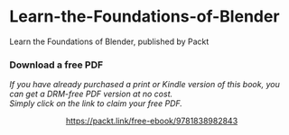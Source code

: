# Learn-the-Foundations-of-Blender
Learn the Foundations of Blender, published by Packt
### Download a free PDF

 <i>If you have already purchased a print or Kindle version of this book, you can get a DRM-free PDF version at no cost.<br>Simply click on the link to claim your free PDF.</i>
<p align="center"> <a href="https://packt.link/free-ebook/9781838982843">https://packt.link/free-ebook/9781838982843 </a> </p>